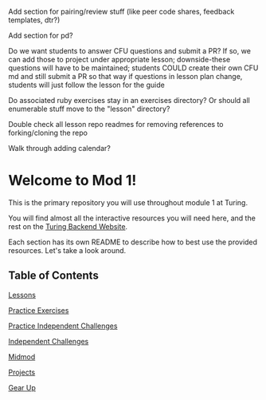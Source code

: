 Add section for pairing/review stuff (like peer code shares, feedback templates, dtr?)

Add section for pd?

Do we want students to answer CFU questions and submit a PR? If so, we can add those to project under appropriate lesson; downside-these questions will have to be maintained; students COULD create their own CFU md and still submit a PR so that way if questions in lesson plan change, students will just follow the lesson for the guide


Do associated ruby exercises stay in an exercises directory? Or should all enumerable stuff move to the "lesson" directory?

Double check all lesson repo readmes for removing references to forking/cloning the repo

Walk through adding calendar?

# Welcome to Mod 1!

This is the primary repository you will use throughout module 1 at Turing.

You will find almost all the interactive resources you will need here, and the rest on the [Turing Backend Website](https://backend.turing.edu/module1/).

Each section has its own README to describe how to best use the provided resources. Let's take a look around.

## Table of Contents

[Lessons](./lessons)

[Practice Exercises](./exercises)

[Practice Independent Challenges](./practice_independent_challenges)

[Independent Challenges](./independent_challenges)

[Midmod](./midmod)

[Projects](./projects)

[Gear Up](./gear_up)
